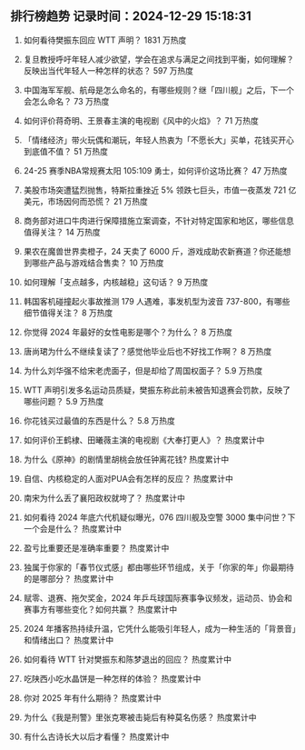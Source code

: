 
## 排行榜趋势 记录时间：2024-12-29 15:18:31
  
  1. 如何看待樊振东回应 WTT 声明？ 1831 万热度
    
  2. 复旦教授呼吁年轻人减少欲望，学会在追求与满足之间找到平衡，如何理解？反映出当代年轻人一种怎样的状态？ 597 万热度
    
  3. 中国海军军舰、航母是怎么命名的，有哪些规则？继「四川舰」之后，下一个会怎么命名？ 73 万热度
    
  4. 如何评价蒋奇明、王景春主演的电视剧《风中的火焰》？ 71 万热度
    
  5. 「情绪经济」带火玩偶和潮玩，年轻人热衷为「不愿长大」买单，花钱买开心到底值不值？ 51 万热度
    
  6. 24-25 赛季NBA常规赛太阳 105:109 勇士，如何评价这场比赛？ 47 万热度
    
  7. 美股市场突遭猛烈抛售，特斯拉重挫近 5% 领跌七巨头，市值一夜蒸发 721 亿美元，市场因何而恐慌？ 21 万热度
    
  8. 商务部对进口牛肉进行保障措施立案调查，不针对特定国家和地区，哪些信息值得关注？ 14 万热度
    
  9. 果农在魔兽世界卖橙子，24 天卖了 6000 斤，游戏成助农新赛道？你还能想到哪些产品与游戏结合售卖？ 10 万热度
    
  10. 如何理解「支点越多，内核越稳」这句话？ 9 万热度
    
  11. 韩国客机碰撞起火事故推测 179 人遇难，事发机型为波音 737-800，有哪些细节值得关注？ 8 万热度
    
  12. 你觉得 2024 年最好的女性电影是哪个？为什么？ 8 万热度
    
  13. 唐尚珺为什么不继续复读了？感觉他毕业后也不好找工作啊？ 8 万热度
    
  14. 为什么刘华强不给宋老虎面子，但是却给了周国权面子？ 5.9 万热度
    
  15. WTT 声明引发多名运动员质疑，樊振东称此前未被告知退赛会罚款，反映了哪些问题？ 5.9 万热度
    
  16. 你花钱买过最值的东西是什么？ 5.8 万热度
    
  17. 如何评价王鹤棣、田曦薇主演的电视剧《大奉打更人》？ 热度累计中
    
  18. 为什么《原神》的剧情里胡桃会放任钟离花钱? 热度累计中
    
  19. 自信、内核稳定的人面对PUA会有怎样的反应？ 热度累计中
    
  20. 南宋为什么丢了襄阳政权就垮了？ 热度累计中
    
  21. 如何看待 2024 年底六代机疑似曝光，076 四川舰及空警 3000  集中问世？下一个会是什么？ 热度累计中
    
  22. 盈亏比重要还是准确率重要？ 热度累计中
    
  23. 独属于你家的「春节仪式感」都由哪些环节组成，关于「你家的年」你最期待的是哪部分？ 热度累计中
    
  24. 赋零、退赛、拖欠奖金，2024 年乒乓球国际赛事争议频发，运动员、协会和赛事方有哪些变化？如何共赢？ 热度累计中
    
  25. 2024 年播客热持续升温，它凭什么能吸引年轻人，成为一种生活的「背景音」和情绪出口？ 热度累计中
    
  26. 如何看待 WTT 针对樊振东和陈梦退出的回应？ 热度累计中
    
  27. 吃陕西小吃水晶饼是一种怎样的体验？ 热度累计中
    
  28. 你对 2025 年有什么期待？ 热度累计中
    
  29. 为什么《我是刑警》里张克寒被击毙后有种莫名伤感？ 热度累计中
    
  30. 有什么古诗长大以后才看懂？ 热度累计中
    